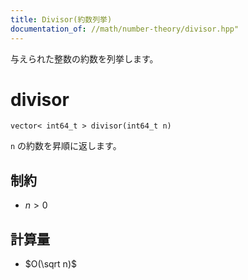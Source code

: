 ```yaml
---
title: Divisor(約数列挙)
documentation_of: //math/number-theory/divisor.hpp"
---
```


与えられた整数の約数を列挙します。

# divisor

```
vector< int64_t > divisor(int64_t n)
```

`n` の約数を昇順に返します。

## 制約

- $n \gt 0$

## 計算量

- $O(\sqrt n)$
